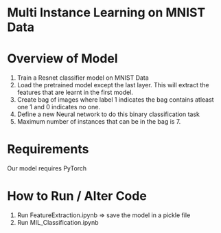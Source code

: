 # Multi Instance Learning on MNIST Data
Overview of Model
=================
1) Train a Resnet classifier model on MNIST Data
2) Load the pretrained model except the last layer. This will extract the features that are learnt in the first model.
3) Create bag of images where label 1 indicates the bag contains atleast one 1 and 0 indicates no one.
4) Define a new Neural network to do this binary classification task
5) Maximum number of instances that can be in the bag is 7.

Requirements
============
Our model requires PyTorch

How to Run / Alter Code
=======================
1) Run FeatureExtraction.ipynb => save the model in a pickle file
2) Run MIL_Classification.ipynb
